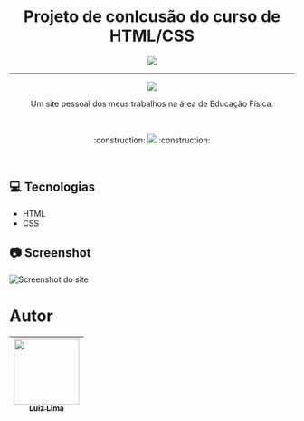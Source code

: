 <h1 align="center"> Projeto de conlcusão do curso de HTML/CSS </h1>

<p align="center"> <img src="https://images2.imgbox.com/a8/1f/8NtoFZ3k_o.jpg"> </p>

<hr>

<p align="center"> <img src="https://images2.imgbox.com/e2/35/tkKBOQDw_o.jpg"> </p>

<p align="center"> Um site pessoal dos meus trabalhos na área de Educação Física. </p>

<br>

<p align="center">
:construction: 
<img src="http://img.shields.io/static/v1?label=STATUS&message=EM%20DESENVOLVIMENTO&color=GREEN&style=for-the-badge"/> 
:construction:
</p>

<br>

## :computer: Tecnologias
* HTML
* CSS 

## :camera: Screenshot
![Screenshot do site](https://images2.imgbox.com/f4/d6/c6ulsR9Q_o.png)

# Autor

| [<img src="https://avatars.githubusercontent.com/u/109322803?v=4" width=115><br><sub>Luiz Lima</sub>](https://github.com/ZickDev) | 
| ------------- |
